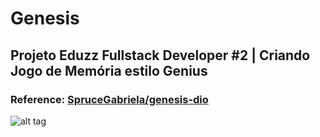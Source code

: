 # Genesis

## Projeto Eduzz Fullstack Developer #2 | Criando Jogo de Memória estilo Genius

### Reference: [SpruceGabriela/genesis-dio](https://github.com/SpruceGabriela/genesis-dio)

![alt tag](https://hermes.digitalinnovation.one/assets/diome/logo.png)

